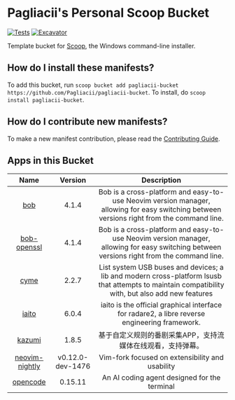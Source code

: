 # Pagliacii's Personal Scoop Bucket

<!-- Uncomment the following line after replacing placeholders -->

[![Tests](https://github.com/Pagliacii/pagliacii-bucket/actions/workflows/ci.yml/badge.svg)](https://github.com/Pagliacii/pagliacii-bucket/actions/workflows/ci.yml) [![Excavator](https://github.com/Pagliacii/pagliacii-bucket/actions/workflows/excavator.yml/badge.svg)](https://github.com/Pagliacii/pagliacii-bucket/actions/workflows/excavator.yml)

Template bucket for [Scoop](https://scoop.sh), the Windows command-line installer.

## How do I install these manifests?

To add this bucket, run `scoop bucket add pagliacii-bucket https://github.com/Pagliacii/pagliacii-bucket`. To install, do `scoop install pagliacii-bucket`.

## How do I contribute new manifests?

To make a new manifest contribution, please read the [Contributing Guide](https://github.com/ScoopInstaller/.github/blob/main/.github/CONTRIBUTING.md).

## Apps in this Bucket

<!-- APPS_TABLE_START -->
| Name | Version | Description |
| :--: | :-----: | :---------: |
| [bob](https://github.com/MordechaiHadad/bob) | 4.1.4 | Bob is a cross-platform and easy-to-use Neovim version manager, allowing for easy switching between versions right from the command line. |
| [bob-openssl](https://github.com/MordechaiHadad/bob) | 4.1.4 | Bob is a cross-platform and easy-to-use Neovim version manager, allowing for easy switching between versions right from the command line. |
| [cyme](https://github.com/tuna-f1sh/cyme) | 2.2.7 | List system USB buses and devices; a lib and modern cross-platform lsusb that attempts to maintain compatibility with, but also add new features |
| [iaito](https://github.com/radareorg/iaito) | 6.0.4 | iaito is the official graphical interface for radare2, a libre reverse engineering framework. |
| [kazumi](https://github.com/Predidit/Kazumi) | 1.8.5 | 基于自定义规则的番剧采集APP，支持流媒体在线观看，支持弹幕。 |
| [neovim-nightly](https://github.com/neovim/neovim) | v0.12.0-dev-1476 | Vim-fork focused on extensibility and usability |
| [opencode](https://github.com/sst/opencode) | 0.15.11 | An AI coding agent designed for the terminal |
<!-- APPS_TABLE_END -->


